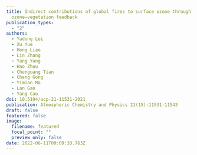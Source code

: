```yaml
---
title: Indirect contributions of global fires to surface ozone through
  ozone–vegetation feedback
publication_types:
  - "2"
authors:
  - Yadong Lei
  - Xu Yue
  - Hong Liao
  - Lin Zhang
  - Yang Yang
  - Hao Zhou
  - Chenguang Tian
  - Cheng Gong
  - Yimian Ma
  - Lan Gao
  - Yang Cao
doi: 10.5194/acp-21-11531-2021
publication: Atmospheric Chemistry and Physics 21(15):11531-11543
draft: false
featured: false
image:
  filename: featured
  focal_point: ""
  preview_only: false
date: 2022-06-11T09:09:33.763Z
---
```

